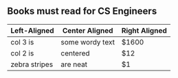 ## Books must read for CS Engineers

| Left-Aligned  | Center Aligned  | Right Aligned |
| ------------- |  ---------------| -------------|
| col 3 is      | some wordy text | $1600 |
| col 2 is      | centered        |   $12 |
| zebra stripes | are neat        |    $1 |
